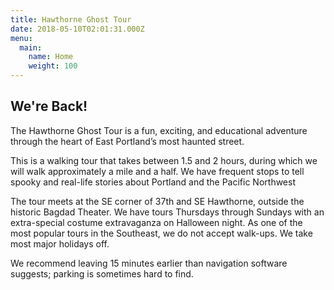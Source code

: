 ```yaml
---
title: Hawthorne Ghost Tour
date: 2018-05-10T02:01:31.000Z
menu:
  main:
    name: Home
    weight: 100
---
```

## We're Back!


The Hawthorne Ghost Tour is a fun, exciting, and educational adventure through the heart of East Portland’s most haunted street. 

This is a walking tour that takes between 1.5 and 2 hours, during which we will walk approximately a mile and a half. We have frequent stops to tell spooky and real-life stories about Portland and the Pacific Northwest

The tour meets at the SE corner of 37th and SE Hawthorne, outside the historic Bagdad Theater. We have tours Thursdays through Sundays with an extra-special costume extravaganza on Halloween night. As one of the most popular tours in the Southeast, we do not accept walk-ups. We take most major holidays off.

We recommend leaving 15 minutes earlier than navigation software suggests; parking is sometimes hard to find.

